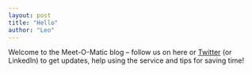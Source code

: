 ```yaml
---
layout: post
title: "Hello"
author: "Leo"
---
```


Welcome to the Meet-O-Matic blog – follow us on here or
[Twitter](https://twitter.com/meetomatic) (or LinkedIn) to get updates, help
using the service and tips for saving time!
